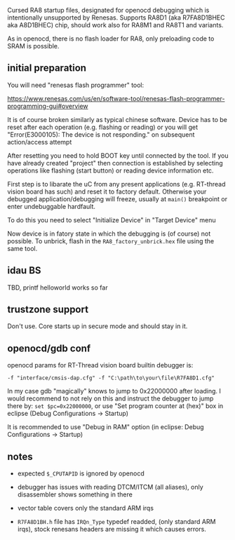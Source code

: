 Cursed RA8 startup files, designated for openocd debugging which is intentionally unsupported by Renesas.
Supports RA8D1 (aka R7FA8D1BHEC aka A8D1BHEC) chip, should work also for RA8M1 and RA8T1 and variants.

As in openocd, there is no flash loader for RA8, only preloading code to SRAM is possible.

## initial preparation

You will need "renesas flash programmer" tool:

https://www.renesas.com/us/en/software-tool/renesas-flash-programmer-programming-gui#overview

It is of course broken similarly as typical chinese software.
Device has to be reset after each operation (e.g. flashing or reading) or you will
get "Error(E3000105): The device is not responding." on subsequent action/access attempt

After resetting you need to hold BOOT key until connected by the tool.
If you have already created "project" then connection is established by selecting operations like
flashing (start button) or reading device information etc.

First step is to libarate the uC from any present applications (e.g. RT-thread vision board has such)
and reset it to factory default. Otherwise your debugged application/debugging will freeze, usually at
`main()` breakpoint or enter undebuggable hardfault.

To do this you need to select "Initialize Device" in "Target Device" menu

Now device is in fatory state in which the debugging is (of course) not possible. 
To unbrick, flash in the `RA8_factory_unbrick.hex` file using the same tool.

## idau BS

TBD, printf helloworld works so far

## trustzone support

Don't use.
Core starts up in secure mode and should stay in it.

## openocd/gdb conf

openocd params for RT-Thread vision board builtin debugger is:
```
-f "interface/cmsis-dap.cfg" -f "C:\path\to\your\file\R7FA8D1.cfg"
```

In my case gdb "magically" knows to jump to 0x22000000 after loading. I would recommend to not 
rely on this and instruct the debugger to jump there by: `set $pc=0x22000000`, or use 
"Set program counter at (hex)" box in eclipse (Debug Configurations -> Startup)

It is recommended to use "Debug in RAM" option (in eclipse: Debug Configurations -> Startup)

## notes

- expected `$_CPUTAPID` is ignored by openocd

- debugger has issues with reading DTCM/ITCM (all aliases), only disassembler shows something in there

- vector table covers only the standard ARM irqs 

- `R7FA8D1BH.h` file has `IRQn_Type` typedef readded, (only standard ARM irqs), stock renesans headers are
missing it which causes errors.